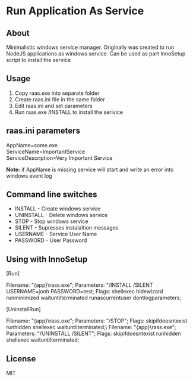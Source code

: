 # Run Application As Service

## About

Minimalistic windows service manager. Originally was created to run NodeJS applications as windows service. Can be used as part InnoSetup script to install the service 

## Usage

1. Copy raas.exe into separate folder
2. Create raas.ini file in the same folder
3. Edit raas.ini and set parameters 
4. Run raas.exe /INSTALL to install the serivice

## raas.ini parameters

AppName=some.exe\
ServiceName=ImportantService\
ServiceDescription=Very Important Service

**Note:** if AppName is missing service will start and write an error into windows event log

## Command line switches

- INSTALL   - Create windows service
- UNINSTALL - Delete windows service
- STOP      - Stop windows service
- SILENT    - Supresses instalaltion messages
- USERNAME  - Service User Name
- PASSWORD  - User Password

## Using with InnoSetup

[Run]

Filename: "{app}\rass.exe"; Parameters: "/INSTALL /SILENT USERNAME=jonh PASSWORD=test; Flags: shellexec hidewizard runminimized waituntilterminated runascurrentuser dontlogparameters; 

[UninstallRun]

Filename: "{app}\rass.exe"; Parameters: "/STOP"; Flags: skipifdoesntexist runhidden shellexec waituntilterminated;\ 
Filename: "{app}\rass.exe"; Parameters: "/UNINSTALL /SILENT"; Flags: skipifdoesntexist runhidden shellexec waituntilterminated; 

## License 

MIT
